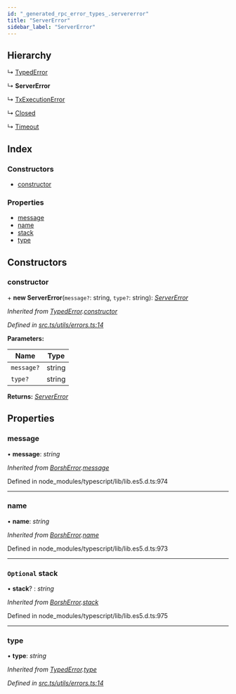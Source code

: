 ```yaml
---
id: "_generated_rpc_error_types_.servererror"
title: "ServerError"
sidebar_label: "ServerError"
---
```


## Hierarchy

  ↳ [TypedError](_utils_errors_.typederror.md)

  ↳ **ServerError**

  ↳ [TxExecutionError](_generated_rpc_error_types_.txexecutionerror.md)

  ↳ [Closed](_generated_rpc_error_types_.closed.md)

  ↳ [Timeout](_generated_rpc_error_types_.timeout.md)

## Index

### Constructors

* [constructor](_generated_rpc_error_types_.servererror.md#constructor)

### Properties

* [message](_generated_rpc_error_types_.servererror.md#message)
* [name](_generated_rpc_error_types_.servererror.md#name)
* [stack](_generated_rpc_error_types_.servererror.md#optional-stack)
* [type](_generated_rpc_error_types_.servererror.md#type)

## Constructors

###  constructor

\+ **new ServerError**(`message?`: string, `type?`: string): *[ServerError](_generated_rpc_error_types_.servererror.md)*

*Inherited from [TypedError](_utils_errors_.typederror.md).[constructor](_utils_errors_.typederror.md#constructor)*

*Defined in [src.ts/utils/errors.ts:14](https://github.com/nearprotocol/nearlib/blob/bf1ce09/src.ts/utils/errors.ts#L14)*

**Parameters:**

Name | Type |
------ | ------ |
`message?` | string |
`type?` | string |

**Returns:** *[ServerError](_generated_rpc_error_types_.servererror.md)*

## Properties

###  message

• **message**: *string*

*Inherited from [BorshError](_utils_serialize_.borsherror.md).[message](_utils_serialize_.borsherror.md#message)*

Defined in node_modules/typescript/lib/lib.es5.d.ts:974

___

###  name

• **name**: *string*

*Inherited from [BorshError](_utils_serialize_.borsherror.md).[name](_utils_serialize_.borsherror.md#name)*

Defined in node_modules/typescript/lib/lib.es5.d.ts:973

___

### `Optional` stack

• **stack**? : *string*

*Inherited from [BorshError](_utils_serialize_.borsherror.md).[stack](_utils_serialize_.borsherror.md#optional-stack)*

Defined in node_modules/typescript/lib/lib.es5.d.ts:975

___

###  type

• **type**: *string*

*Inherited from [TypedError](_utils_errors_.typederror.md).[type](_utils_errors_.typederror.md#type)*

*Defined in [src.ts/utils/errors.ts:14](https://github.com/nearprotocol/nearlib/blob/bf1ce09/src.ts/utils/errors.ts#L14)*
